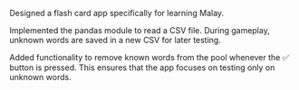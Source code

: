Designed a flash card app specifically for learning Malay.

Implemented the pandas module to read a CSV file. During gameplay, unknown words are saved in a new CSV for later testing.

Added functionality to remove known words from the pool whenever the ✅ button is pressed. This ensures that the app focuses on testing only on unknown words.
